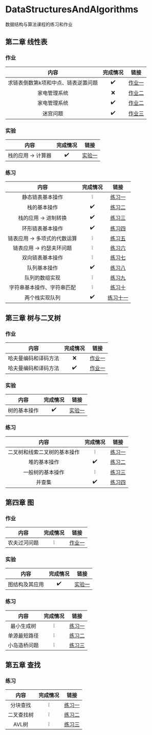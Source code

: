 # DataStructuresAndAlgorithms

数据结构与算法课程的练习和作业

## 第二章 线性表

### 作业

|内容|完成情况|链接|
|:-:|:-:|:-:|
|求链表倒数第k项和中点、链表逆置问题|:heavy_check_mark:|[作业一](./Chapter-2-LinearList/Homework/Chapter-2-LinearList-Homework-1)|
|家电管理系统|:x:|[作业二](./Chapter-2-LinearList/Homework/Chapter-2-LinearList-Homework-2)|
|家电管理系统|:heavy_check_mark:|[作业二](./Chapter-2-LinearList/Homework/Chapter-2-LinearList-Homework-2-CSharp)|
|迷宫问题|:heavy_check_mark:|[作业三](./Chapter-2-LinearList/Homework/Chapter-2-LinearList-Homework-3)|

### 实验

|内容|完成情况|链接|
|:-:|:-:|:-:|
|栈的应用 -> 计算器|:heavy_check_mark:|[实验一](./Chapter-2-LinearList/Experiment/Chapter-2-LinearList-Experiment-1)|

### 练习

|内容|完成情况|链接|
|:-:|:-:|:-:|
|静态链表基本操作|:grey_exclamation:|[练习一](./Chapter-2-LinearList/Practice/Chapter-2-LinearList-Practice-1)|
|栈的基本操作|:heavy_check_mark:|[练习二](./Chapter-2-LinearList/Practice/Chapter-2-LinearList-Practice-2)|
|栈的应用 -> 进制转换|:heavy_check_mark:|[练习三](./Chapter-2-LinearList/Practice/Chapter-2-LinearList-Practice-3)|
|环形链表基本操作|:heavy_check_mark:|[练习四](./Chapter-2-LinearList/Practice/Chapter-2-LinearList-Practice-4)|
|链表应用 -> 多项式的代数运算|:grey_exclamation:|[练习五](./Chapter-2-LinearList/Practice/Chapter-2-LinearList-Practice-5)|
|链表应用 -> 约瑟夫环问题|:grey_exclamation:|[练习六](./Chapter-2-LinearList/Practice/Chapter-2-LinearList-Practice-6)|
|双向链表基本操作|:grey_exclamation:|[练习七](./Chapter-2-LinearList/Practice/Chapter-2-LinearList-Practice-7)|
|队列基本操作|:heavy_check_mark:|[练习八](./Chapter-2-LinearList/Practice/Chapter-2-LinearList-Practice-8)|
|队列的数组实现|:grey_exclamation:|[练习九](./Chapter-2-LinearList/Practice/Chapter-2-LinearList-Practice-9)|
|字符串基本操作、字符串匹配|:grey_exclamation:|[练习十](./Chapter-2-LinearList/Practice/Chapter-2-LinearList-Practice-10)|
|两个栈实现队列|:heavy_check_mark:|[练习十一](./Chapter-2-LinearList/Practice/Chapter-2-LinearList-Practice-11)|

## 第三章 树与二叉树

### 作业

|内容|完成情况|链接|
|:-:|:-:|:-:|
|哈夫曼编码和译码方法|:x:|[作业一](./Chapter-3-Tree/Homework/Chapter-3-Tree-Homework-1)|
|哈夫曼编码和译码方法|:heavy_check_mark:|[作业一](./Chapter-3-Tree/Homework/Chapter-3-Tree-Homework-1-CSharp)|

### 实验

|内容|完成情况|链接|
|:-:|:-:|:-:|
|树的基本操作|:heavy_check_mark:|[实验一](./Chapter-3-Tree/Experiment/Chapter-3-Tree-Experiment-1)|

### 练习

|内容|完成情况|链接|
|:-:|:-:|:-:|
|二叉树和线索二叉树的基本操作|:grey_exclamation:|[练习一](./Chapter-3-Tree/Practice/Chapter-3-Tree-Practice-1)|
|堆的基本操作|:heavy_check_mark:|[练习二](./Chapter-3-Tree/Practice/Chapter-3-Tree-Practice-2)|
|一般树的基本操作|:grey_exclamation:|[练习三](./Chapter-3-Tree/Practice/Chapter-3-Tree-Practice-3)|
|并查集|:heavy_check_mark:|[练习四](./Chapter-3-Tree/Practice/Chapter-3-Tree-Practice-4)|

## 第四章 图

### 作业

|内容|完成情况|链接|
|:-:|:-:|:-:|
|农夫过河问题|:grey_exclamation:|[作业一](./Chapter-4-Graph/Homework/Chapter-4-Graph-Homework-1)|

### 实验

|内容|完成情况|链接|
|:-:|:-:|:-:|
|图结构及其应用|:heavy_check_mark:|[实验一](./Chapter-4-Graph/Experiment/Chapter-4-Graph-Experiment-1-CSharp)|

### 练习

|内容|完成情况|链接|
|:-:|:-:|:-:|
|最小生成树|:grey_exclamation:|[练习一](./Chapter-4-Graph/Practice/Chapter-4-Graph-Practice-1)|
|单源最短路径|:grey_exclamation:|[练习二](./Chapter-4-Graph/Practice/Chapter-4-Graph-Practice-2)|
|小岛造桥问题|:grey_exclamation:|[练习三](./Chapter-4-Graph/Practice/Chapter-4-Graph-Practice-3)|

## 第五章 查找

### 练习

|内容|完成情况|链接|
|:-:|:-:|:-:|
|分块查找|:grey_exclamation:|[练习一](./Chapter-5-Search/Practice/Chapter-5-Search-Practice-1)|
|二叉查找树|:grey_exclamation:|[练习二](./Chapter-5-Search/Practice/Chapter-5-Search-Practice-2)|
|AVL树|:grey_exclamation:|[练习三](./Chapter-5-Search/Practice/Chapter-5-Search-Practice-3)|
